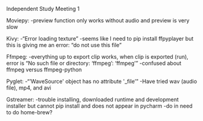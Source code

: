 Independent Study Meeting 1

Moviepy: 
-preview function only works without audio and preview is very slow

Kivy: 
-“Error loading texture”
-seems like I need to pip install ffpyplayer but this is giving me an error: “do not use this file”

Ffmpeg: 
-everything up to export clip works, when clip is exported (run), error is “No such file or directory: ‘ffmpeg’: ‘ffmpeg’”
-confused about ffmpeg versus ffmpeg-python

Pyglet: 
-“’WaveSource' object has no attribute '_file’”
-Have tried wav (audio file), mp4, and avi

Gstreamer: 
-trouble installing, downloaded runtime and development installer but cannot pip install and does not appear in pycharm
-do in need to do home-brew?